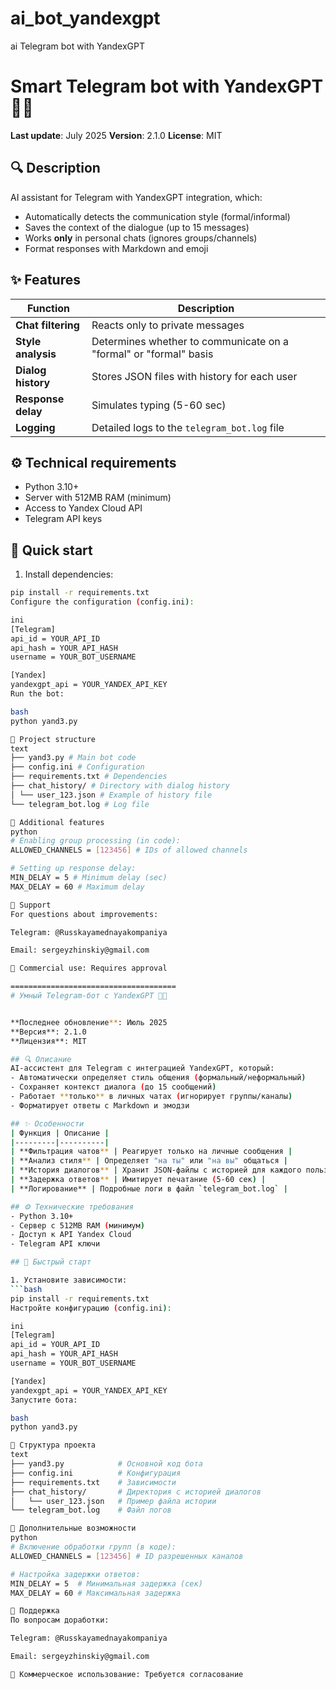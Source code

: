 # ai_bot_yandexgpt
ai Telegram bot with YandexGPT
# Smart Telegram bot with YandexGPT 🤖💬



**Last update**: July 2025
**Version**: 2.1.0
**License**: MIT

## 🔍 Description
AI assistant for Telegram with YandexGPT integration, which:
- Automatically detects the communication style (formal/informal)
- Saves the context of the dialogue (up to 15 messages)
- Works **only** in personal chats (ignores groups/channels)
- Format responses with Markdown and emoji

## ✨ Features
| Function | Description |
|---------|---------|
| **Chat filtering** | Reacts only to private messages |
| **Style analysis** | Determines whether to communicate on a "formal" or "formal" basis |
| **Dialog history** | Stores JSON files with history for each user |
| **Response delay** | Simulates typing (5-60 sec) |
| **Logging** | Detailed logs to the `telegram_bot.log` file |

## ⚙️ Technical requirements
- Python 3.10+
- Server with 512MB RAM (minimum)
- Access to Yandex Cloud API
- Telegram API keys

## 🚀 Quick start

1. Install dependencies:
```bash
pip install -r requirements.txt
Configure the configuration (config.ini):

ini
[Telegram]
api_id = YOUR_API_ID
api_hash = YOUR_API_HASH
username = YOUR_BOT_USERNAME

[Yandex]
yandexgpt_api = YOUR_YANDEX_API_KEY
Run the bot:

bash
python yand3.py

📂 Project structure
text
├── yand3.py # Main bot code
├── config.ini # Configuration
├── requirements.txt # Dependencies
├── chat_history/ # Directory with dialog history
│ └── user_123.json # Example of history file
└── telegram_bot.log # Log file

🌟 Additional features
python
# Enabling group processing (in code):
ALLOWED_CHANNELS = [123456] # IDs of allowed channels

# Setting up response delay:
MIN_DELAY = 5 # Minimum delay (sec)
MAX_DELAY = 60 # Maximum delay

🤝 Support
For questions about improvements:

Telegram: @Russkayamednayakompaniya

Email: sergeyzhinskiy@gmail.com

📌 Commercial use: Requires approval

=====================================
# Умный Telegram-бот с YandexGPT 🤖💬


**Последнее обновление**: Июль 2025  
**Версия**: 2.1.0  
**Лицензия**: MIT

## 🔍 Описание
AI-ассистент для Telegram с интеграцией YandexGPT, который:
- Автоматически определяет стиль общения (формальный/неформальный)
- Сохраняет контекст диалога (до 15 сообщений)
- Работает **только** в личных чатах (игнорирует группы/каналы)
- Форматирует ответы с Markdown и эмодзи

## ✨ Особенности
| Функция | Описание |
|---------|----------|
| **Фильтрация чатов** | Реагирует только на личные сообщения |
| **Анализ стиля** | Определяет "на ты" или "на вы" общаться |
| **История диалогов** | Хранит JSON-файлы с историей для каждого пользователя |
| **Задержка ответов** | Имитирует печатание (5-60 сек) |
| **Логирование** | Подробные логи в файл `telegram_bot.log` |

## ⚙️ Технические требования
- Python 3.10+
- Сервер с 512MB RAM (минимум)
- Доступ к API Yandex Cloud
- Telegram API ключи

## 🚀 Быстрый старт

1. Установите зависимости:
```bash
pip install -r requirements.txt
Настройте конфигурацию (config.ini):

ini
[Telegram]
api_id = YOUR_API_ID
api_hash = YOUR_API_HASH
username = YOUR_BOT_USERNAME

[Yandex]
yandexgpt_api = YOUR_YANDEX_API_KEY
Запустите бота:

bash
python yand3.py

📂 Структура проекта
text
├── yand3.py            # Основной код бота
├── config.ini          # Конфигурация
├── requirements.txt    # Зависимости
├── chat_history/       # Директория с историей диалогов
│   └── user_123.json   # Пример файла истории
└── telegram_bot.log    # Файл логов

🌟 Дополнительные возможности
python
# Включение обработки групп (в коде):
ALLOWED_CHANNELS = [123456] # ID разрешенных каналов

# Настройка задержки ответов:
MIN_DELAY = 5  # Минимальная задержка (сек)
MAX_DELAY = 60 # Максимальная задержка

🤝 Поддержка
По вопросам доработки:

Telegram: @Russkayamednayakompaniya

Email: sergeyzhinskiy@gmail.com

📌 Коммерческое использование: Требуется согласование

